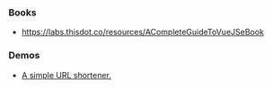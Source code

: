 ### Books

- https://labs.thisdot.co/resources/ACompleteGuideToVueJSeBook

### Demos

- [A simple URL shortener.](https://github.com/herbievine/swooosh)

